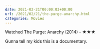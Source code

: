 ```yaml
---
date: 2021-02-21T00:00:03+00:00
url: /2021/02/21/the-purge-anarchy.html
categories: Movies
---
```

Watched The Purge: Anarchy (2014) - ★★★

Gunna tell my kids this is a documentary.


